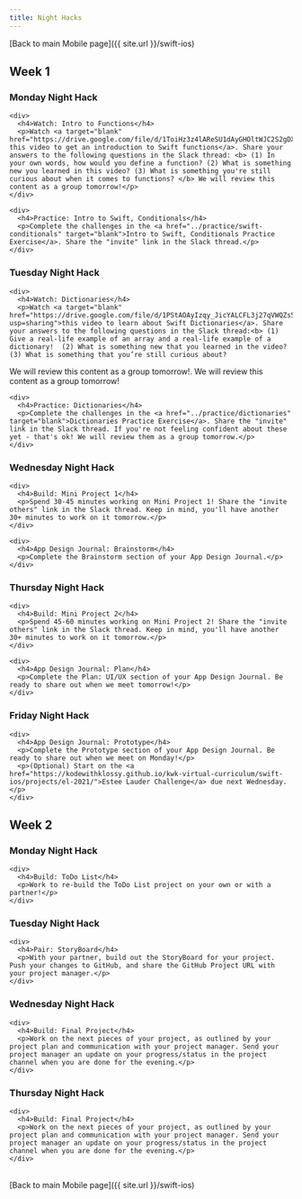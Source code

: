 ```yaml
---
title: Night Hacks
---
```


[Back to main Mobile page]({{ site.url }}/swift-ios)

<h2>Week 1</h2>

<article class="solo-day-card">
  <h3 class="solo-day-label solo-day-click">Monday Night Hack</h3>
  <div class="solo-day-toggle">

    <div>
      <h4>Watch: Intro to Functions</h4>
      <p>Watch <a target="blank" href="https://drive.google.com/file/d/1ToiHz3z4lAReSU1dAyGHOltWJC2S2gDX/view"> this video to get an introduction to Swift functions</a>. Share your answers to the following questions in the Slack thread: <b> (1) In your own words, how would you define a function? (2) What is something new you learned in this video? (3) What is something you're still curious about when it comes to functions? </b> We will review this content as a group tomorrow!</p>
    </div>

    <div>
      <h4>Practice: Intro to Swift, Conditionals</h4>
      <p>Complete the challenges in the <a href="../practice/swift-conditionals" target="blank">Intro to Swift, Conditionals Practice Exercise</a>. Share the "invite" link in the Slack thread.</p>
    </div>

  </div>
</article>

<article class="solo-day-card">
  <h3 class="solo-day-label solo-day-click">Tuesday Night Hack</h3>
  <div class="solo-day-toggle">

    <div>
      <h4>Watch: Dictionaries</h4>
      <p>Watch <a target="blank" href="https://drive.google.com/file/d/1PStAOAyIzqy_JicYALCFL3j27qVWQZs5/view?usp=sharing">this video to learn about Swift Dictionaries</a>. Share your answers to the following questions in the Slack thread:<b> (1) Give a real-life example of an array and a real-life example of a dictionary!  (2) What is something new that you learned in the video? (3) What is something that you’re still curious about? 
</b> We will review this content as a group tomorrow!. We will review this content as a group tomorrow!</p>
    </div>

    <div>
      <h4>Practice: Dictionaries</h4>
      <p>Complete the challenges in the <a href="../practice/dictionaries" target="blank">Dictionaries Practice Exercise</a>. Share the "invite" link in the Slack thread. If you're not feeling confident about these yet - that's ok! We will review them as a group tomorrow.</p>
    </div>

  </div>
</article>

<article class="solo-day-card">
  <h3 class="solo-day-label solo-day-click">Wednesday Night Hack</h3>
  <div class="solo-day-toggle">

    <div>
      <h4>Build: Mini Project 1</h4>
      <p>Spend 30-45 minutes working on Mini Project 1! Share the "invite others" link in the Slack thread. Keep in mind, you'll have another 30+ minutes to work on it tomorrow.</p>
    </div>

    <div>
      <h4>App Design Journal: Brainstorm</h4>
      <p>Complete the Brainstorm section of your App Design Journal.</p>
    </div>

  </div>
</article>

<article class="solo-day-card">
  <h3 class="solo-day-label solo-day-click">Thursday Night Hack</h3>
  <div class="solo-day-toggle">

    <div>
      <h4>Build: Mini Project 2</h4>
      <p>Spend 45-60 minutes working on Mini Project 2! Share the "invite others" link in the Slack thread. Keep in mind, you'll have another 30+ minutes to work on it tomorrow.</p>
    </div>

    <div>
      <h4>App Design Journal: Plan</h4>
      <p>Complete the Plan: UI/UX section of your App Design Journal. Be ready to share out when we meet tomorrow!</p>
    </div>

  </div>
</article>

<article class="solo-day-card">
  <h3 class="solo-day-label solo-day-click">Friday Night Hack</h3>
  <div class="solo-day-toggle">

    <div>
      <h4>App Design Journal: Prototype</h4>
      <p>Complete the Prototype section of your App Design Journal. Be ready to share out when we meet on Monday!</p>
      <p>(Optional) Start on the <a href="https://kodewithklossy.github.io/kwk-virtual-curriculum/swift-ios/projects/el-2021/">Estee Lauder Challenge</a> due next Wednesday.</p>
    </div>

  </div>
</article>

<h2>Week 2</h2>

<article class="solo-day-card">
  <h3 class="solo-day-label solo-day-click">Monday Night Hack</h3>
  <div class="solo-day-toggle">

    <div>
      <h4>Build: ToDo List</h4>
      <p>Work to re-build the ToDo List project on your own or with a partner!</p>
    </div>

  </div>
</article>

<article class="solo-day-card">
  <h3 class="solo-day-label solo-day-click">Tuesday Night Hack</h3>
  <div class="solo-day-toggle">

    <div>
      <h4>Pair: StoryBoard</h4>
      <p>With your partner, build out the StoryBoard for your project. Push your changes to GitHub, and share the GitHub Project URL with your project manager.</p>
    </div>

  </div>
</article>

<article class="solo-day-card">
  <h3 class="solo-day-label solo-day-click">Wednesday Night Hack</h3>
  <div class="solo-day-toggle">

    <div>
      <h4>Build: Final Project</h4>
      <p>Work on the next pieces of your project, as outlined by your project plan and communication with your project manager. Send your project manager an update on your progress/status in the project channel when you are done for the evening.</p>
    </div>

  </div>
</article>

<article class="solo-day-card">
  <h3 class="solo-day-label solo-day-click">Thursday Night Hack</h3>
  <div class="solo-day-toggle">

    <div>
      <h4>Build: Final Project</h4>
      <p>Work on the next pieces of your project, as outlined by your project plan and communication with your project manager. Send your project manager an update on your progress/status in the project channel when you are done for the evening.</p>
    </div>

  </div>
</article>

<br>
[Back to main Mobile page]({{ site.url }}/swift-ios)
